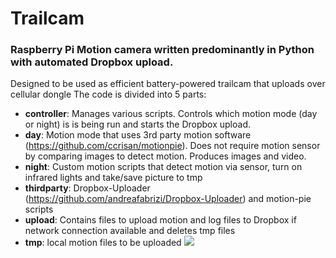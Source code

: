 # Trailcam
### Raspberry Pi Motion camera written predominantly in Python with automated Dropbox upload.
Designed to be used as efficient battery-powered trailcam that uploads over cellular dongle
The code is divided into 5 parts:
* **controller**: Manages various scripts. Controls which motion mode (day or night) is is being run and starts the Dropbox upload. 
* **day**: Motion mode that uses 3rd party motion software (https://github.com/ccrisan/motionpie). Does not require motion sensor by comparing images to detect motion. Produces images and video.  
* **night**: Custom motion scripts that detect motion via sensor, turn on infrared lights and take/save picture to tmp
* **thirdparty**: Dropbox-Uploader (https://github.com/andreafabrizi/Dropbox-Uploader) and motion-pie scripts 
* **upload**: Contains files to upload motion and log files to Dropbox if network connection available and deletes tmp files
* **tmp**: local motion files to be uploaded
![](https://cloud.githubusercontent.com/assets/19669249/21469991/2eec9054-ca39-11e6-8987-970983a2f51d.jpg)
